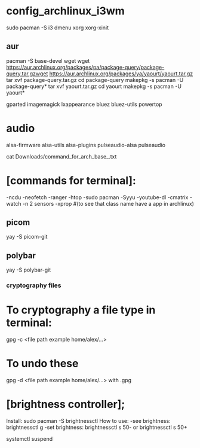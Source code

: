 # config_archlinux_i3wm


sudo pacman -S i3 dmenu xorg xorg-xinit

## aur

pacman -S base-devel wget
wget https://aur.archlinux.org/packages/pa/package-query/package-query.tar.gzwget 
https://aur.archlinux.org/packages/ya/yaourt/yaourt.tar.gz
tar xvf package-query.tar.gz
cd package-query
makepkg -s 
pacman -U package-query*
tar xvf yaourt.tar.gz
cd yaourt
makepkg -s 
pacman -U yaourt*


gparted
imagemagick
lxappearance
bluez
bluez-utils
powertop

# audio
alsa-firmware alsa-utils alsa-plugins pulseaudio-alsa pulseaudio


cat Downloads/command_for_arch_base_.txt


# [commands for terminal]:
-ncdu
-neofetch
-ranger
-htop
-sudo pacman -Syyu
-youtube-dl
-cmatrix
-watch -n 2 sensors
-xprop #(to see that class name have a app in archlinux)

## picom

yay -S picom-git

## polybar

yay -S polybar-git

### cryptography files
# To cryptography a file type in terminal:

gpg -c <file path example home/alex/...>

# To undo these
gpg -d <file path example home/alex/...> with .gpg


# [brightness controller];
Install:
sudo pacman -S brightnessctl
How to use:
-see brightness:
brightnessctl g
-set brightness:
brightnessctl s 50-
or
brightnessctl s 50+

systemctl suspend
